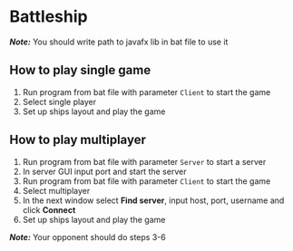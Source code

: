 # Battleship

***Note:*** You should write path to javafx lib in bat file to use it

## How to play single game
1. Run program from bat file with parameter `Client` to start the game
2. Select single player
3. Set up ships layout and play the game

## How to play multiplayer
1. Run program from bat file with parameter `Server` to start a server
2. In server GUI input port and start the server
3. Run program from bat file with parameter `Client` to start the game
4. Select multiplayer 
5. In the next window select **Find server**, input host, port, username and click **Connect**
6. Set up ships layout and play the game

***Note:*** Your opponent should do steps 3-6
